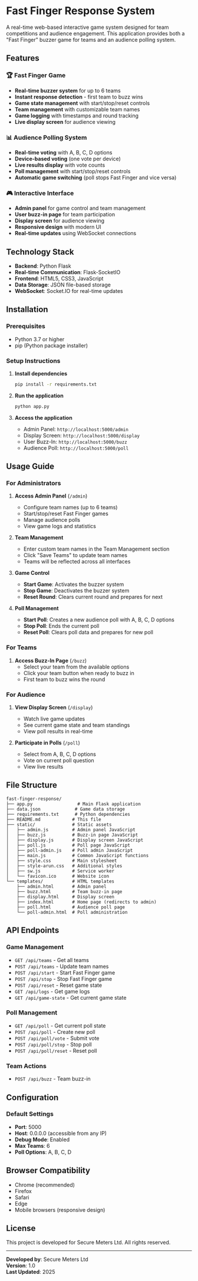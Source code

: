 # Fast Finger Response System

A real-time web-based interactive game system designed for team competitions and audience engagement. This application provides both a "Fast Finger" buzzer game for teams and an audience polling system.

## Features

### 🏆 Fast Finger Game
- **Real-time buzzer system** for up to 6 teams
- **Instant response detection** - first team to buzz wins
- **Game state management** with start/stop/reset controls
- **Team management** with customizable team names
- **Game logging** with timestamps and round tracking
- **Live display screen** for audience viewing

### 📊 Audience Polling System
- **Real-time voting** with A, B, C, D options
- **Device-based voting** (one vote per device)
- **Live results display** with vote counts
- **Poll management** with start/stop/reset controls
- **Automatic game switching** (poll stops Fast Finger and vice versa)

### 🎮 Interactive Interface
- **Admin panel** for game control and team management
- **User buzz-in page** for team participation
- **Display screen** for audience viewing
- **Responsive design** with modern UI
- **Real-time updates** using WebSocket connections

## Technology Stack

- **Backend**: Python Flask
- **Real-time Communication**: Flask-SocketIO
- **Frontend**: HTML5, CSS3, JavaScript
- **Data Storage**: JSON file-based storage
- **WebSocket**: Socket.IO for real-time updates

## Installation

### Prerequisites
- Python 3.7 or higher
- pip (Python package installer)

### Setup Instructions

1. **Install dependencies**
   ```bash
   pip install -r requirements.txt
   ```

2. **Run the application**
   ```bash
   python app.py
   ```

3. **Access the application**
   - Admin Panel: `http://localhost:5000/admin`
   - Display Screen: `http://localhost:5000/display`
   - User Buzz-In: `http://localhost:5000/buzz`
   - Audience Poll: `http://localhost:5000/poll`

## Usage Guide

### For Administrators

1. **Access Admin Panel** (`/admin`)
   - Configure team names (up to 6 teams)
   - Start/stop/reset Fast Finger games
   - Manage audience polls
   - View game logs and statistics

2. **Team Management**
   - Enter custom team names in the Team Management section
   - Click "Save Teams" to update team names
   - Teams will be reflected across all interfaces

3. **Game Control**
   - **Start Game**: Activates the buzzer system
   - **Stop Game**: Deactivates the buzzer system
   - **Reset Round**: Clears current round and prepares for next

4. **Poll Management**
   - **Start Poll**: Creates a new audience poll with A, B, C, D options
   - **Stop Poll**: Ends the current poll
   - **Reset Poll**: Clears poll data and prepares for new poll

### For Teams

1. **Access Buzz-In Page** (`/buzz`)
   - Select your team from the available options
   - Click your team button when ready to buzz in
   - First team to buzz wins the round

### For Audience

1. **View Display Screen** (`/display`)
   - Watch live game updates
   - See current game state and team standings
   - View poll results in real-time

2. **Participate in Polls** (`/poll`)
   - Select from A, B, C, D options
   - Vote on current poll question
   - View live results

## File Structure

```
fast-finger-response/
├── app.py                 # Main Flask application
├── data.json             # Game data storage
├── requirements.txt      # Python dependencies
├── README.md            # This file
├── static/              # Static assets
│   ├── admin.js         # Admin panel JavaScript
│   ├── buzz.js          # Buzz-in page JavaScript
│   ├── display.js       # Display screen JavaScript
│   ├── poll.js          # Poll page JavaScript
│   ├── poll-admin.js    # Poll admin JavaScript
│   ├── main.js          # Common JavaScript functions
│   ├── style.css        # Main stylesheet
│   ├── style-arun.css   # Additional styles
│   ├── sw.js            # Service worker
│   └── favicon.ico      # Website icon
└── templates/           # HTML templates
    ├── admin.html       # Admin panel
    ├── buzz.html        # Team buzz-in page
    ├── display.html     # Display screen
    ├── index.html       # Home page (redirects to admin)
    ├── poll.html        # Audience poll page
    └── poll-admin.html  # Poll administration
```

## API Endpoints

### Game Management
- `GET /api/teams` - Get all teams
- `POST /api/teams` - Update team names
- `POST /api/start` - Start Fast Finger game
- `POST /api/stop` - Stop Fast Finger game
- `POST /api/reset` - Reset game state
- `GET /api/logs` - Get game logs
- `GET /api/game-state` - Get current game state

### Poll Management
- `GET /api/poll` - Get current poll state
- `POST /api/poll` - Create new poll
- `POST /api/poll/vote` - Submit vote
- `POST /api/poll/stop` - Stop poll
- `POST /api/poll/reset` - Reset poll

### Team Actions
- `POST /api/buzz` - Team buzz-in

## Configuration

### Default Settings
- **Port**: 5000
- **Host**: 0.0.0.0 (accessible from any IP)
- **Debug Mode**: Enabled
- **Max Teams**: 6
- **Poll Options**: A, B, C, D

## Browser Compatibility

- Chrome (recommended)
- Firefox
- Safari
- Edge
- Mobile browsers (responsive design)

## License

This project is developed for Secure Meters Ltd. All rights reserved.

---

**Developed by**: Secure Meters Ltd  
**Version**: 1.0  
**Last Updated**: 2025